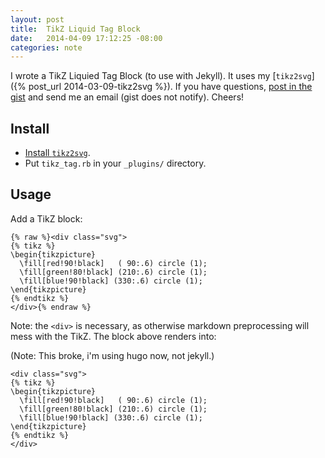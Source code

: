 ```yaml
---
layout: post
title:  TikZ Liquid Tag Block
date:   2014-04-09 17:12:25 -08:00
categories: note
---
```


I wrote a TikZ Liquied Tag Block (to use with Jekyll). It uses my [`tikz2svg`]({% post_url 2014-03-09-tikz2svg %}). If you have questions, [post in the gist](https://gist.github.com/jbenet/10332368) and send me an email (gist does not notify). Cheers!

## Install

- [Install `tikz2svg`](http://juan.benet.ai/note/2014-03-09/tikz2svg/#install).
- Put `tikz_tag.rb` in your `_plugins/` directory.

## Usage

Add a TikZ block:

```liquid
{% raw %}<div class="svg">
{% tikz %}
\begin{tikzpicture}
  \fill[red!90!black]   ( 90:.6) circle (1);
  \fill[green!80!black] (210:.6) circle (1);
  \fill[blue!90!black] (330:.6) circle (1);
\end{tikzpicture}
{% endtikz %}
</div>{% endraw %}
```

Note: the `<div>` is necessary, as otherwise markdown preprocessing will mess with the TikZ. The block above renders into:

(Note: This broke, i'm using hugo now, not jekyll.)

```
<div class="svg">
{% tikz %}
\begin{tikzpicture}
  \fill[red!90!black]   ( 90:.6) circle (1);
  \fill[green!80!black] (210:.6) circle (1);
  \fill[blue!90!black] (330:.6) circle (1);
\end{tikzpicture}
{% endtikz %}
</div>
```


<script src="https://gist.github.com/jbenet/10332368.js"></script>
